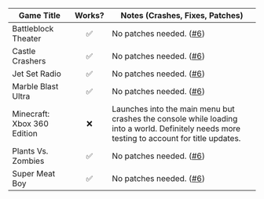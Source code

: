 | Game Title                      | Works? | Notes (Crashes, Fixes, Patches)                                                                                                                                          |
|---------------------------------|:------:|--------------------------------------------------------------------------------------------------------------------------------------------------------------------------|
| Battleblock Theater             |   ✅   | No patches needed. ([#6](https://github.com/XDanfr/FMX-Compatibility/pull/6))                                                                                            |
| Castle Crashers                 |   ✅   | No patches needed. ([#6](https://github.com/XDanfr/FMX-Compatibility/pull/6))                                                                                            |
| Jet Set Radio                   |   ✅   | No patches needed. ([#6](https://github.com/XDanfr/FMX-Compatibility/pull/6))                                                                                            |
| Marble Blast Ultra              |   ✅   | No patches needed. ([#6](https://github.com/XDanfr/FMX-Compatibility/pull/6))                                                                                            |
| Minecraft: Xbox 360 Edition     |   ❌   | Launches into the main menu but crashes the console while loading into a world. Definitely needs more testing to account for title updates.                              |
| Plants Vs. Zombies              |   ✅   | No patches needed. ([#6](https://github.com/XDanfr/FMX-Compatibility/pull/6))                                                                                            |
| Super Meat Boy                  |   ✅   | No patches needed. ([#6](https://github.com/XDanfr/FMX-Compatibility/pull/6))                                                                                            |
